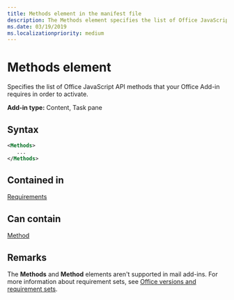```yaml
---
title: Methods element in the manifest file
description: The Methods element specifies the list of Office JavaScript API methods that your Office Add-in requires in order to activate.
ms.date: 03/19/2019
ms.localizationpriority: medium
---
```


# Methods element

Specifies the list of Office JavaScript API methods that your Office Add-in requires in order to activate.

**Add-in type:** Content, Task pane

## Syntax

```XML
<Methods>
   ...
</Methods>
```

## Contained in

[Requirements](requirements.md)

## Can contain

[Method](method.md)

## Remarks

The **Methods** and **Method** elements aren't supported in mail add-ins. For more information about requirement sets, see [Office versions and requirement sets](../../develop/office-versions-and-requirement-sets.md).
